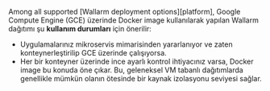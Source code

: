 Among all supported [Wallarm deployment options][platform], Google Compute Engine (GCE) üzerinde Docker image kullanılarak yapılan Wallarm dağıtımı şu **kullanım durumları** için önerilir:

* Uygulamalarınız mikroservis mimarisinden yararlanıyor ve zaten konteynerleştirilip GCE üzerinde çalışıyorsa.
* Her bir konteyner üzerinde ince ayarlı kontrol ihtiyacınız varsa, Docker image bu konuda öne çıkar. Bu, geleneksel VM tabanlı dağıtımlarda genellikle mümkün olanın ötesinde bir kaynak izolasyonu seviyesi sağlar.